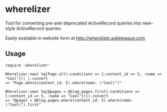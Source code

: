 wherelizer
========

Tool for converting pre-arel deprecated ActiveRecord queries into new-style ActiveRecord queries.

Easily available in website form at http://wherelizer.agileleague.com

## Usage

    require 'wherelizer'

    Wherelizer.new( %q|Page.all(:conditions => {:content_id => 5, :name => "Cool"})| ).convert
    => "Page.where(content_id: 5).where(name: \"Cool\")"

    Wherelizer.new( %q|@pages = @blog.pages.first(:conditions => {:content_id => 5, :name => "Cool"})|).convert
    => "@pages = @blog.pages.where(content_id: 5).where(name: \"Cool\").first"

